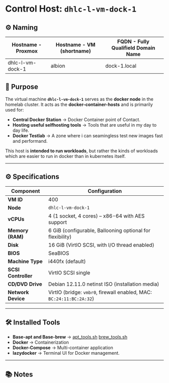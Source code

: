 # Control Host: `dhlc-l-vm-dock-1`

## ⚙️ Naming

| **Hostname - Proxmox** | **Hostname - VM (shortname)** | **FQDN - Fully Qualifield Domain Name** |
|------------------------|-------------------------------|-----------------------------------------|
| dhlc-l-vm-dock-1       | albion                        | dock-1.local                            |

## 📌 Purpose
The virtual machine **`dhlc-l-vm-dock-1`** serves as the **docker node** in the homelab cluster.
It acts as the **docker-container-hosts** and is primarily used for:

- **Central Docker Station** → Docker Container point of Contact.
- **Hosting useful selfhosting tools** → Tools that are useful in my day to day life.
- **Docker Testlab** → A zone where i can seamingless test new images fast and performand.

This host is **intended to run workloads**, but rather the kinds of workloads which are easier to run in docker than in kubernetes itself.

---

## ⚙️ Specifications

| Component            | Configuration                                                     |
|----------------------|-------------------------------------------------------------------|
| **VM ID**            | 400                                                               |
| **Node**             | `dhlc-l-vm-dock-1`                                                |
| **vCPUs**            | 4 (1 socket, 4 cores) – x86-64 with AES support                   |
| **Memory (RAM)**     | 6 GiB (configurable, Ballooning optional for flexibility)         |
| **Disk**             | 16 GiB (VirtIO SCSI, with I/O thread enabled)                     |
| **BIOS**             | SeaBIOS                                                           |
| **Machine Type**     | i440fx (default)                                                  |
| **SCSI Controller**  | VirtIO SCSI single                                                |
| **CD/DVD Drive**     | Debian 12.11.0 netinst ISO (installation media)                   |
| **Network Device**   | VirtIO (bridge: `vmbr0`, firewall enabled, MAC: `BC:24:11:BC:2A:32`) |

---

## 🛠️ Installed Tools

- **Base-apt and Base-brew** → [apt_tools.sh](/Setup/Scripts/apt_tools.sh) [brew_tools.sh](/Setup/Scripts/brew_tools.sh)
- **Docker** → Containerization
- **Docker-Compose** → Multi-container application
- **lazydocker** → Terminal UI for Docker management.

---

## 📚 Notes
